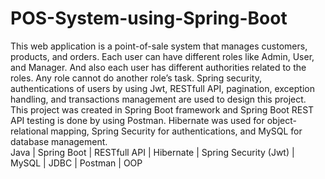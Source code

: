 # POS-System-using-Spring-Boot
This web application is a point-of-sale system that manages customers, products, and orders. Each user can have different roles like Admin, User, and Manager. And also each user has different authorities related to the roles. Any role cannot do another role’s task. Spring security, authentications of users by using Jwt, RESTfull API, pagination, exception handling, and transactions management are used to design this project. <br>
This project was created in Spring Boot framework and Spring Boot REST API testing is done by using Postman. Hibernate was used for object-relational mapping, Spring Security for authentications, and MySQL for database management. <br>
Java | Spring Boot | RESTfull API | Hibernate | Spring Security (Jwt) | MySQL | JDBC | Postman | OOP

